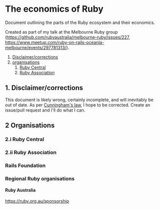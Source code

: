 # The economics of Ruby
Document outlining the parts of the Ruby ecosystem and their economics.

Created as part of my talk at the Melbourne Ruby group (https://github.com/rubyaustralia/melbourne-ruby/issues/227, https://www.meetup.com/ruby-on-rails-oceania-melbourne/events/297781313/).

1. [Disclaimer/corrections](#disclaimer)
2. [organisations](#organisations)
    1. [Ruby Central](#ruby-central)
    2. [Ruby Association](#ruby-assocication)

## 1. Disclaimer/corrections <a name="disclaimer"></a>

This document is likely wrong, certainly incomplete, and will inevitably be out of date.  As per [Cunningham's law](https://meta.wikimedia.org/wiki/Cunningham%27s_Law), I hope to be corrected.  Create an issue/pull request and I'll do what I can.

## 2 Organisations<a name="organisations"></a>

### 2.i Ruby Central<a name="ruby-central"></a>

### 2.ii Ruby Association<a name="ruby-assocication"></a>

### Rails Foundation

### Regional Ruby organisations

#### Ruby Australia

https://ruby.org.au/sponsorship
